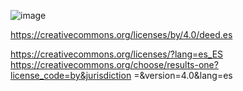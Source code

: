 ![image](https://github.com/PabloMellado2003/Visor-de-fotografias-separado-por-usuarios-accesible-desde-la-web/assets/171736500/fe96963b-696f-4de9-b06b-72666317c9f5)

https://creativecommons.org/licenses/by/4.0/deed.es

 https://creativecommons.org/licenses/?lang=es_ES
https://creativecommons.org/choose/results-one?license_code=by&jurisdiction
=&version=4.0&lang=es
